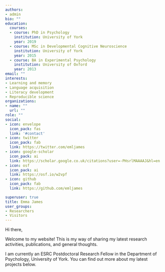 ```yaml
---
authors:
- admin
bio: ""
education:
  courses:
  - course: PhD in Psychology
    institution: University of York
    year: 2019
  - course: MSc in Developmental Cognitive Neuroscience
    institution: University of York
    year: 2015
  - course: BA in Experimental Psychology
    institution: University of Oxford
    year: 2013
email: ""
interests:
- Learning and memory
- Language acquisition
- Literacy development
- Reproducible science
organizations:
- name: ""
  url: ""
role: ""
social:
- icon: envelope
  icon_pack: fas
  link: '#contact'
- icon: twitter
  icon_pack: fab
  link: https://twitter.com/emljames
- icon: google-scholar
  icon_pack: ai
  link: https://scholar.google.co.uk/citations?user=-PHsrlMAAAAJ&hl=en
- icon: osf
  icon_pack: ai
  link: https://osf.io/w2vpf 
- icon: github
  icon_pack: fab
  link: https://github.com/emljames

superuser: true
title: Emma James
user_groups:
- Researchers
- Visitors
---
```


Hi there,

Welcome to my website! This is my way of sharing my latest research activities, publications, and general thoughts. 

I am currently an ESRC Postdoctoral Research Fellow in the Department of Psychology, University of York. You can find out more about my latest projects below. 
